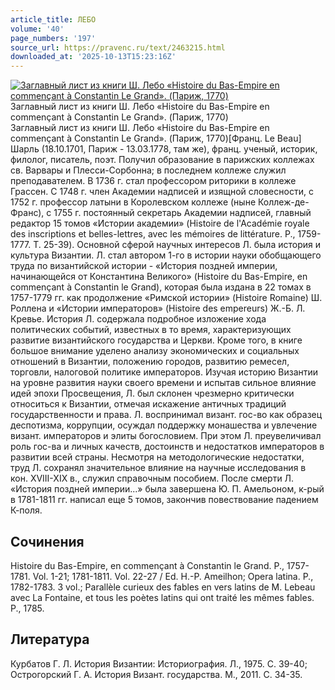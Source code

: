 ```yaml
---
article_title: ЛЕБО
volume: '40'
page_numbers: '197'
source_url: https://pravenc.ru/text/2463215.html
downloaded_at: '2025-10-13T15:23:16Z'
---
```


[![Заглавный лист из книги Ш. Лебо «Histoire du Bas-Empire en commençant à Constantin Le Grand». (Париж, 1770)](https://pravenc.ru/data/2019/08/18/1236506170/i200.jpg "Кликните для увеличения картинки")](https://pravenc.ru/data/2019/08/18/1236506170/i400.jpg)Заглавный лист из книги Ш. Лебо «Histoire du Bas-Empire en commençant à Constantin Le Grand». (Париж, 1770)  
Заглавный лист из книги Ш. Лебо «Histoire du Bas-Empire en commençant à Constantin Le Grand». (Париж, 1770)[Франц. Le Beau] Шарль (18.10.1701, Париж - 13.03.1778, там же), франц. ученый, историк, филолог, писатель, поэт. Получил образование в парижских коллежах св. Варвары и Плесси-Сорбонна; в последнем коллеже служил преподавателем. В 1736 г. стал профессором риторики в коллеже Грассен. С 1748 г. член Академии надписей и изящной словесности, с 1752 г. профессор латыни в Королевском коллеже (ныне Коллеж-де-Франс), с 1755 г. постоянный секретарь Академии надписей, главный редактор 15 томов «Истории академии» (Histoire de l'Académie royale des inscriptions et belles-lettres, avec les mémoires de littérature. P., 1759-1777. T. 25-39). Основной сферой научных интересов Л. была история и культура Византии. Л. стал автором 1-го в истории науки обобщающего труда по византийской истории - «История поздней империи, начинающейся от Константина Великого» (Histoire du Bas-Empire, en commençant à Constantin le Grand), которая была издана в 22 томах в 1757-1779 гг. как продолжение «Римской истории» (Histoire Romaine) Ш. Роллена и «Истории императоров» (Histoire des empereurs) Ж.-Б. Л. Кревье. История Л. содержала подробное изложение хода политических событий, известных в то время, характеризующих развитие византийского государства и Церкви. Кроме того, в книге большое внимание уделено анализу экономических и социальных отношений в Византии, положению городов, развитию ремесел, торговли, налоговой политике императоров. Изучая историю Византии на уровне развития науки своего времени и испытав сильное влияние идей эпохи Просвещения, Л. был склонен чрезмерно критически относиться к Византии, отмечая искажение античных традиций государственности и права. Л. воспринимал визант. гос-во как образец деспотизма, коррупции, осуждал поддержку монашества и увлечение визант. императоров и элиты богословием. При этом Л. преувеличивал роль гос-ва и личных качеств, достоинств и недостатков императоров в развитии всей страны. Несмотря на методологические недостатки, труд Л. сохранял значительное влияние на научные исследования в кон. XVIII-XIX в., служил справочным пособием. После смерти Л. «История поздней империи...» была завершена Ю. П. Амельоном, к-рый в 1781-1811 гг. написал еще 5 томов, закончив повествование падением К-поля.

## Сочинения

Histoire du Bas-Empire, en commençant à Constantin le Grand. P., 1757-1781. Vol. 1-21; 1781-1811. Vol. 22-27 / Ed. H.-P. Ameilhon; Opera latina. P., 1782-1783. 3 vol.; Parallèle curieux des fables en vers latins de M. Lebeau avec La Fontaine, et tous les poètes latins qui ont traité les mêmes fables. P., 1785.

## Литература

Курбатов Г. Л. История Византии: Историография. Л., 1975. С. 39-40; Острогорский Г. А. История Визант. государства. М., 2011. С. 34-35.
